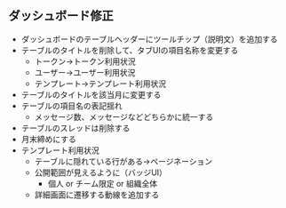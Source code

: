 ## ダッシュボード修正

- ダッシュボードのテーブルヘッダーにツールチップ（説明文）を追加する
- テーブルのタイトルを削除して、タブUIの項目名称を変更する
    - トークン→トークン利用状況
    - ユーザー→ユーザー利用状況
    - テンプレート→テンプレート利用状況
- テーブルのタイトルを該当月に変更する
- テーブルの項目名の表記揺れ
    - メッセージ数、メッセージなどどちらかに統一する
- テーブルのスレッドは削除する
- 月末締めにする
- テンプレート利用状況
    - テーブルに隠れている行がある→ページネーション
    - 公開範囲が見えるように（バッジUI）
        - 個人 or チーム限定 or 組織全体
    - 詳細画面に遷移する動線を追加する